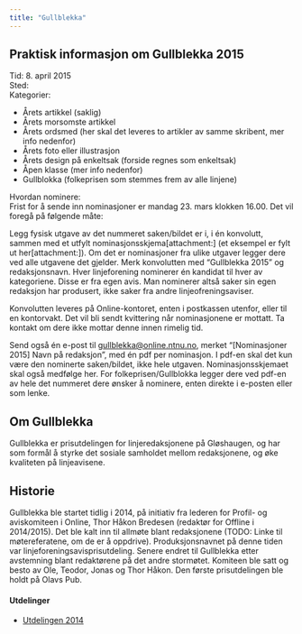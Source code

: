 ```yaml
---
title: "Gullblekka"
---
```


## Praktisk informasjon om Gullblekka 2015

Tid:  8. april 2015  
Sted:   
Kategorier:  
- Årets artikkel (saklig)  
- Årets morsomste artikkel  
- Årets ordsmed (her skal det leveres to artikler av samme skribent, mer info nedenfor)  
- Årets foto eller illustrasjon  
- Årets design på enkeltsak (forside regnes som enkeltsak)  
- Åpen klasse (mer info nedenfor)  
- Gullblokka (folkeprisen som stemmes frem av alle linjene)  

Hvordan nominere:  
Frist for å sende inn nominasjoner er mandag 23. mars klokken 16.00. Det vil foregå på følgende måte:

Legg fysisk utgave av det nummeret saken/bildet er i, i én konvolutt, sammen med et utfylt nominasjonsskjema[attachment:] (et eksempel er fylt ut her[attachment:]). Om det er nominasjoner fra ulike utgaver legger dere ved alle utgavene det gjelder. Merk konvolutten med “Gullblekka 2015” og redaksjonsnavn. Hver linjeforening nominerer én kandidat til hver av kategoriene. Disse er fra egen avis. Man nominerer altså saker sin egen redaksjon har produsert, ikke saker fra andre linjeofreningsaviser.

Konvolutten leveres på Online-kontoret, enten i postkassen utenfor, eller til en kontorvakt. Det vil bli sendt kvittering når nominasjonene er mottatt. Ta kontakt om dere ikke mottar denne innen rimelig tid.

Send også én e-post til gullblekka@online.ntnu.no, merket “[Nominasjoner 2015] Navn på redaksjon”, med én pdf per nominasjon. I pdf-en skal det kun være den nominerte saken/bildet, ikke hele utgaven. Nominasjonsskjemaet skal også medfølge her. For folkeprisen/Gullblokka legger dere ved pdf-en av hele det nummeret dere ønsker å nominere, enten direkte i e-posten eller som lenke.

## Om Gullblekka

Gullblekka er prisutdelingen for linjeredaksjonene på Gløshaugen, og har som formål å styrke det sosiale samholdet mellom redaksjonene, og øke kvaliteten på linjeavisene.

## Historie
Gullblekka ble startet tidlig i 2014, på initiativ fra lederen for Profil- og aviskomiteen i Online, Thor Håkon Bredesen (redaktør for Offline i 2014/2015). Det ble kalt inn til allmøte blant redaksjonene (TODO: Linke til møtereferatene, om de er å oppdrive). Produksjonsnavnet på denne tiden var linjeforeningsavisprisutdeling. Senere endret til Gullblekka etter avstemning blant redaktørene på det andre stormøtet. Komiteen ble satt og besto av Ole, Teodor, Jonas og Thor Håkon. Den første prisutdelingen ble holdt på Olavs Pub.

#### Utdelinger
- [Utdelingen 2014](/wiki/online/gullblekka/utdelingen_2014/)